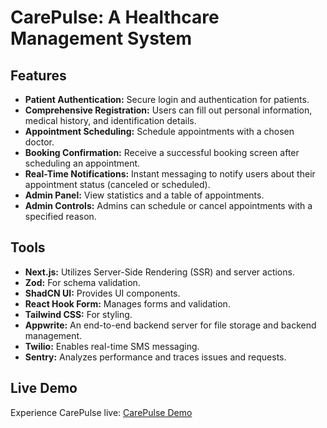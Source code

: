 # CarePulse: A Healthcare Management System

## Features
- **Patient Authentication:** Secure login and authentication for patients.
- **Comprehensive Registration:** Users can fill out personal information, medical history, and identification details.
- **Appointment Scheduling:** Schedule appointments with a chosen doctor.
- **Booking Confirmation:** Receive a successful booking screen after scheduling an appointment.
- **Real-Time Notifications:** Instant messaging to notify users about their appointment status (canceled or scheduled).
- **Admin Panel:** View statistics and a table of appointments.
- **Admin Controls:** Admins can schedule or cancel appointments with a specified reason.

## Tools
- **Next.js:** Utilizes Server-Side Rendering (SSR) and server actions.
- **Zod:** For schema validation.
- **ShadCN UI:** Provides UI components.
- **React Hook Form:** Manages forms and validation.
- **Tailwind CSS:** For styling.
- **Appwrite:** An end-to-end backend server for file storage and backend management.
- **Twilio:** Enables real-time SMS messaging.
- **Sentry:** Analyzes performance and traces issues and requests.

## Live Demo
Experience CarePulse live: [CarePulse Demo](https://carepulse-seven.vercel.app/)
